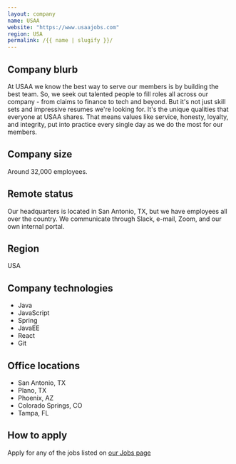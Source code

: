 ```yaml
---
layout: company
name: USAA
website: "https://www.usaajobs.com"
region: USA
permalink: /{{ name | slugify }}/
---
```


## Company blurb

At USAA we know the best way to serve our members is by building the best team. So, we seek out talented people to fill roles all across our company - from claims to finance to tech and beyond. But it's not just skill sets and impressive resumes we're looking for. It's the unique qualities that everyone at USAA shares. That means values like service, honesty, loyalty, and integrity, put into practice every single day as we do the most for our members.

## Company size

Around 32,000 employees.

## Remote status

Our headquarters is located in San Antonio, TX, but we have employees all over the country. We communicate through Slack, e-mail, Zoom, and our own internal portal.

## Region

USA

## Company technologies

- Java
- JavaScript
- Spring
- JavaEE
- React
- Git

## Office locations

- San Antonio, TX
- Plano, TX
- Phoenix, AZ
- Colorado Springs, CO
- Tampa, FL

## How to apply

Apply for any of the jobs listed on [our Jobs page](https://www.usaajobs.com/)